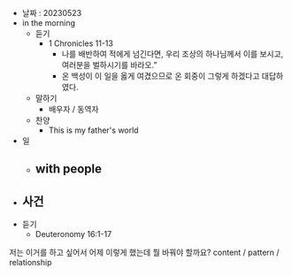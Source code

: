 - 날짜 : 20230523
- in the morning
	- 듣기
		- 1 Chronicles 11-13
			- 나를 배반하여 적에게 넘긴다면, 우리 조상의 하나님께서 이를 보시고, 여러분을 벌하시기를 바라오.”
			- 온 백성이 이 일을 옳게 여겼으므로 온 회중이 그렇게 하겠다고 대답하였다. 
	- 말하기
		-  배우자 / 동역자 
	- 찬양
		- This is my father's world
- 일
	- with people
		- 
- 사건
	- 
- 듣기
	- Deuteronomy  16:1-17



저는 이거를 하고 싶어서 어제 이렇게 했는데 뭘 바꿔야 할까요?
content / pattern / relationship